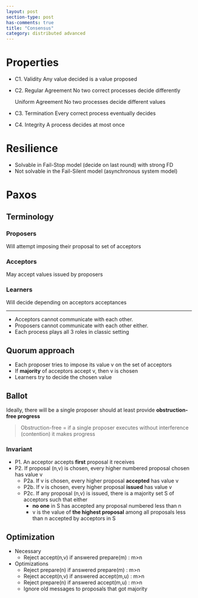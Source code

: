```yaml
---
layout: post
section-type: post
has-comments: true
title: "Consensus"
category: distributed advanced
---
```


# Properties

- C1. Validity
Any value decided is a value proposed
- C2. Regular Agreement
No two correct processes decide differently
    
    Uniform Agreement
    No two processes decide different values
    
- C3. Termination
Every correct process eventually decides
- C4. Integrity
A process decides at most once

# Resilience

- Solvable in Fail-Stop model (decide on last round) with strong FD
- Not solvable in the Fail-Silent model (asynchronous system model)

# Paxos

## Terminology

### Proposers

Will attempt imposing their proposal to set of acceptors

### Acceptors

May accept values issued by proposers

### Learners

Will decide depending on acceptors acceptances

---

- Acceptors cannot communicate with each other.
- Proposers cannot communicate with each other either.
- Each process plays all 3 roles in classic setting

## Quorum approach

- Each proposer tries to impose its value v on the set of acceptors
- If **majority** of acceptors accept v, then v is chosen
- Learners try to decide the chosen value

## Ballot

Ideally, there will be a single proposer should at least provide **obstruction-free progress**

> Obstruction-free = if a single proposer executes without interference (contention) it makes progress
> 

### Invariant

- P1. An acceptor accepts **first** proposal it receives
- P2. If proposal (n,v) is chosen, every higher numbered proposal chosen has value v
    - P2a. If v is chosen, every higher proposal **accepted** has value v
    - P2b. If v is chosen, every higher proposal **issued** has value v
    - P2c. If any proposal (n,v) is issued, there is a majority set S of acceptors such that either
        - **no one** in S has accepted any proposal numbered less than n
        - v is the value of **the highest proposal** among all proposals less than n accepted by acceptors in S

## Optimization

- Necessary
    - Reject accept(n,v) if answered prepare(m) : m>n
- Optimizations
    - Reject prepare(n) if answered prepare(m) : m>n
    - Reject accept(n,v) if answered accept(m,u) : m>n
    - Reject prepare(n) if answered accept(m,u) : m>n
    - Ignore old messages to proposals that got majority